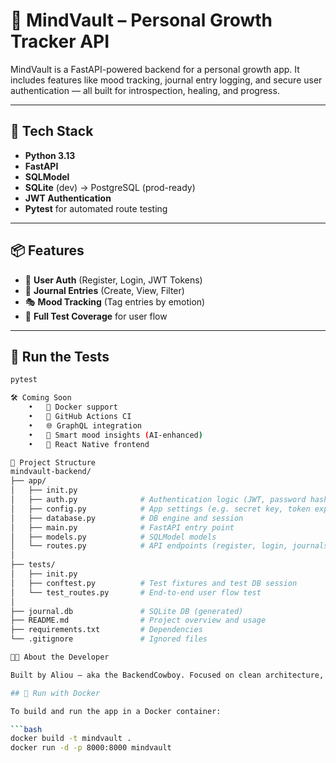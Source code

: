 # 🧠 MindVault – Personal Growth Tracker API

MindVault is a FastAPI-powered backend for a personal growth app. It includes features like mood tracking, journal entry logging, and secure user authentication — all built for introspection, healing, and progress.

---

## 🚀 Tech Stack

- **Python 3.13**
- **FastAPI**
- **SQLModel**
- **SQLite** (dev) → PostgreSQL (prod-ready)
- **JWT Authentication**
- **Pytest** for automated route testing

---

## 📦 Features

- 🔐 **User Auth** (Register, Login, JWT Tokens)
- 📓 **Journal Entries** (Create, View, Filter)
- 🎭 **Mood Tracking** (Tag entries by emotion)
- 🧪 **Full Test Coverage** for user flow

---

## 🧪 Run the Tests

```bash
pytest

🛠️ Coming Soon
	•	🐳 Docker support
	•	🧪 GitHub Actions CI
	•	🌐 GraphQL integration
	•	🧠 Smart mood insights (AI-enhanced)
	•	📱 React Native frontend

📁 Project Structure
mindvault-backend/
├── app/
│   ├── init.py
│   ├── auth.py              # Authentication logic (JWT, password hashing)
│   ├── config.py            # App settings (e.g. secret key, token expiry)
│   ├── database.py          # DB engine and session
│   ├── main.py              # FastAPI entry point
│   ├── models.py            # SQLModel models
│   └── routes.py            # API endpoints (register, login, journals)
│
├── tests/
│   ├── init.py
│   ├── conftest.py          # Test fixtures and test DB session
│   └── test_routes.py       # End-to-end user flow test
│
├── journal.db               # SQLite DB (generated)
├── README.md                # Project overview and usage
├── requirements.txt         # Dependencies
└── .gitignore               # Ignored files

🧑‍💻 About the Developer

Built by Aliou — aka the BackendCowboy. Focused on clean architecture, deep learning, and digital healing tools.

## 🚀 Run with Docker

To build and run the app in a Docker container:

```bash
docker build -t mindvault .
docker run -d -p 8000:8000 mindvault